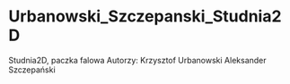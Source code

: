 # Urbanowski_Szczepanski_Studnia2D
Studnia2D, paczka falowa
Autorzy:
Krzysztof Urbanowski
Aleksander Szczepański
